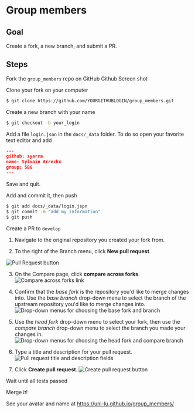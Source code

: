 # Group members

## Goal
Create a fork, a new branch, and submit a PR.

## Steps

Fork the `group_members` repo on GitHub
Github Screen shot

Clone your fork on your computer
```sh
$ git clone https://github.com/YOURGITHUBLOGIN/group_members.git
```

Create a new branch with your name
```sh
$ git checkout -b your_login
```

Add a file `login.json` in the `docs/_data` folder. To do so open your favorite text editor and add
```json
---
github: syarra
name: Sylvain Arreckx
group: SBG
---
```
Save and quit.

Add and commit it, then push
```sh
$ git add docs/_data/login.jspn
$ git commit -m "add my information"
$ git push
```

Create a PR to `develop`

1. Navigate to the original repository you created your fork from.

2. To the right of the Branch menu, click **New pull request**.

![Pull Request button](https://help.github.com/assets/images/help/pull_requests/pull-request-start-review-button.png)

3. On the Compare page, click **compare across forks**.
![Compare across forks link](https://help.github.com/assets/images/help/pull_requests/compare-across-forks-link.png)

4. Confirm that the <em>base fork</em> is the repository you'd like to merge changes into. Use the <em>base branch</em> drop-down menu to select the branch of the upstream repository you'd like to merge changes into.
![Drop-down menus for choosing the base fork and branch](https://help.github.com/assets/images/help/pull_requests/choose-base-fork-and-branch.png)

5. Use the <em>head fork</em> drop-down menu to select your fork, then use the <em>compare branch</em> drop-down menu to select the branch you made your changes in.
![Drop-down menus for choosing the head fork and compare branch](https://help.github.com/assets/images/help/pull_requests/choose-head-fork-compare-branch.png)

6. Type a title and description for your pull request.
![Pull request title and description fields](https://help.github.com/assets/images/help/pull_requests/pullrequest-description.png)

7. Click <strong>Create pull request</strong>.
![Create pull request button](https://help.github.com/assets/images/help/pull_requests/pullrequest-send.png)

Wait until all tests passed

Merge it!

See your avatar and name at https://uni-lu.github.io/group_members/
